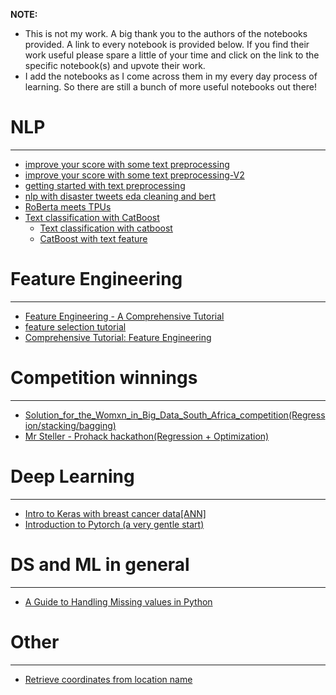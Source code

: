 **NOTE:**  

- This is not my work. A big thank you to the authors of the notebooks provided. A link to every notebook is provided below. If you find their work useful please spare a little of your time and click on the link to the specific notebook(s) and upvote their work.  
- I add the notebooks as I come across them in my every day process of learning. So there are still a bunch of more useful notebooks out there!


# NLP

-----

- [improve your score with some text preprocessing](https://www.kaggle.com/theoviel/improve-your-score-with-some-text-preprocessing)
- [improve your score with some text preprocessing-V2](https://www.kaggle.com/theoviel/improve-your-score-with-text-preprocessing-v2)
- [getting started with text preprocessing](https://www.kaggle.com/sudalairajkumar/getting-started-with-text-preprocessing)
- [nlp with disaster tweets eda cleaning and bert](https://www.kaggle.com/gunesevitan/nlp-with-disaster-tweets-eda-cleaning-and-bert)
- [RoBerta meets TPUs](https://www.kaggle.com/yassinealouini/roberta-meets-tpus)
- [Text classification with CatBoost](https://github.com/lyraxvincent/useful-kaggle-notebooks/tree/master/NLP/text%20classification%20with%20catboost)
  - [Text classification with catboost](https://www.kaggle.com/shashaalam/text-classification-with-catboost)
  - [CatBoost with text feature](https://www.kaggle.com/sishihara/catboost-with-text-feature)

# Feature Engineering

---------------------

- [Feature Engineering - A Comprehensive Tutorial](https://www.kaggle.com/pavansanagapati/feature-engineering-a-comprehensive-tutorial)
- [feature selection tutorial](https://www.kaggle.com/jonas0/feature-selection-tutorial)
- [Comprehensive Tutorial: Feature Engineering](https://www.kaggle.com/milankalkenings/comprehensive-tutorial-feature-engineering)



# Competition winnings

-------

- [Solution_for_the_Womxn_in_Big_Data_South_Africa_competition(Regression/stacking/bagging)](https://www.linkedin.com/in/lucillekaleha/)
- [Mr Steller - Prohack hackathon(Regression + Optimization)](https://www.kaggle.com/adakibet/mr-steller-prohack-hackathon)



# Deep Learning

---------------

- [Intro to Keras with breast cancer data[ANN]](https://www.kaggle.com/thebrownviking20/intro-to-keras-with-breast-cancer-data-ann)
- [Introduction to Pytorch (a very gentle start)](https://www.kaggle.com/frtgnn/introduction-to-pytorch-a-very-gentle-start)



# DS and ML in general

----------------------

- [A Guide to Handling Missing values in Python](https://www.kaggle.com/parulpandey/a-guide-to-handling-missing-values-in-python)


# Other

-------

- [Retrieve coordinates from location name](https://www.linkedin.com/in/muthomi-ted/)

